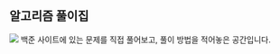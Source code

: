 <h2>알고리즘 풀이집</h2>
<img src="http://mazassumnida.wtf/api/v2/generate_badge?boj=dkfkqldk54">
백준 사이트에 있는 문제를 직접 풀어보고, 풀이 방법을 적어놓은 공간입니다.
